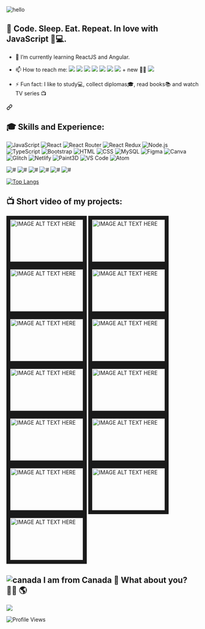 
<img src="https://user-images.githubusercontent.com/91973134/150840777-87e161ec-0878-422f-aee2-09e499691305.gif" alt="hello" />


   
<h2> 👋   Code. Sleep. Eat. Repeat. In love with JavaScript 💛💻. </h2>

- 🌱 I’m currently learning ReactJS and Angular.
- 📫 How to reach me: [<img src="https://img.icons8.com/nolan/30/linkedin.png"/>](https://www.linkedin.com/in/larisa-b-34558714a/) [<img src="https://img.icons8.com/nolan/30/telegram-app.png"/>](https://telegram.me/lauralarisa) [<img src="https://img.icons8.com/nolan/30/whatsapp.png"/>](https://wa.me/+16476496305?text=Hello!) [<img src="https://img.icons8.com/external-icongeek26-outline-gradient-icongeek26/30/000000/external-email-essentials-icongeek26-outline-gradient-icongeek26.png"/>](mailto:beletsky.larisa@gmail.com) [<img src="https://img.icons8.com/nolan/30/youtube-play.png"/>](https://www.youtube.com/channel/UCWRCnSdZonkzU34OnMT35Kg/videos) [<img src="https://img.icons8.com/nolan/30/github.png"/>](https://github.com/lorabel07) [<img src="https://img.icons8.com/external-icongeek26-outline-gradient-icongeek26/28/000000/external-website-education-icongeek26-outline-gradient-icongeek26.png"/>](https://larisa-website.glitch.me/) + new 💁‍♀️  [<img src="https://img.icons8.com/external-icongeek26-outline-gradient-icongeek26/28/000000/external-website-education-icongeek26-outline-gradient-icongeek26.png"/>](https://larisa-beletsky-website.netlify.app/)


- ⚡ Fun fact: I like to study💻, collect diplomas🎓, read books📚 and watch TV series 📺

<a id="user-content-skills-and-experience" class="anchor" aria-hidden="true" href="#skills-and-experience"><svg class="octicon octicon-link" viewBox="0 0 16 16" version="1.1" width="16" height="16" aria-hidden="true"><path fill-rule="evenodd" d="M7.775 3.275a.75.75 0 001.06 1.06l1.25-1.25a2 2 0 112.83 2.83l-2.5 2.5a2 2 0 01-2.83 0 .75.75 0 00-1.06 1.06 3.5 3.5 0 004.95 0l2.5-2.5a3.5 3.5 0 00-4.95-4.95l-1.25 1.25zm-4.69 9.64a2 2 0 010-2.83l2.5-2.5a2 2 0 012.83 0 .75.75 0 001.06-1.06 3.5 3.5 0 00-4.95 0l-2.5 2.5a3.5 3.5 0 004.95 4.95l1.25-1.25a.75.75 0 00-1.06-1.06l-1.25 1.25a2 2 0 01-2.83 0z"></path></svg></a>

<h2> 🎓 Skills and Experience:  </h2>
  
<p dir="auto">
<img alt="JavaScript" src="https://img.shields.io/badge/JavaScript-F7DF1E?logo=javascript&logoColor=white&style=flat"/>
<img alt="React" src="https://img.shields.io/badge/React-40d2f7?logo=react&logoColor=white&style=flat"/>
<img alt="React Router" src="https://img.shields.io/badge/ReactRouter-f10c64?logo=react-router&logoColor=white&style=flat"/>
<img alt="React Redux" src="https://img.shields.io/badge/ReactRedux-764abc?logo=redux&logoColor=white&style=flat"/>
<img alt="Node.js" src="https://img.shields.io/badge/Node.js-mediumseagreen?logo=node.js&logoColor=white&style=flat"/>
<img alt="TypeScript" src="https://img.shields.io/badge/TypeScript-3178c6?logo=typescript&logoColor=white&style=flat"/>   
<img alt="Bootstrap" src="https://img.shields.io/badge/Bootstrap-7952B3?logo=bootstrap&logoColor=white&style=flat"/>
<img alt="HTML" src="https://img.shields.io/badge/HTML-E34F26?logo=html5&logoColor=white&style=flat"/>
<img alt="CSS" src="https://img.shields.io/badge/CSS-deepskyblue?logo=css3&logoColor=white&style=flat"/>
<img alt="MySQL" src="https://img.shields.io/badge/MySQL-%2300f.svg?style=flat&logo=mysql&logoColor=white"/>
<img alt="Figma" src="https://img.shields.io/badge/Figma-coral?style=flat&logo=figma&logoColor=white"/>
<img alt="Canva" src="https://img.shields.io/badge/Canva-mediumspringgreen?style=flat&logo=canva&logoColor=white"/>   
<img alt="Glitch" src="https://img.shields.io/badge/Glitch-f14deb?style=flat&logo=glitch&logoColor=white"/> 
<img alt="Netlify" src="https://img.shields.io/badge/Netlify-00C7B7?style=flat&logo=netlify&logoColor=white"/>
<img alt="Paint3D" src="https://img.shields.io/badge/Paint3D-ad56cf?style=flat&logo=paint3d&logoColor=white"/>   
<img alt="VS Code" src="https://img.shields.io/badge/VSCode-cornflowerblue?style=flat&logo=visual-studio-code&logoColor=white"/>
<img alt="Atom" src="https://img.shields.io/badge/Atom-springgreen?style=flat&logo=atom&logoColor=white"/>   
</p> 

<p dir="auto">
<img alt="#" src="https://img.shields.io/badge/Microsoft_Office-D83B01?style=flat&logo=microsoft-office&logoColor=white"/>
<img alt="#" src="https://img.shields.io/badge/Microsoft_Word-2B579A?style=flat&logo=microsoft-word&logoColor=white"/>
<img alt="#" src="https://img.shields.io/badge/Microsoft_Excel-217346?style=flat&logo=microsoft-excel&logoColor=white"/>
<img alt="#" src="https://img.shields.io/badge/Microsoft_Access-fuchsia?style=flat&logo=microsoft-access&logoColor=white"/> 
<img alt="#" src="https://img.shields.io/badge/Microsoft_PowerPoint-orangered?style=flat&logo=microsoft-powerpoint&logoColor=white"/>
<img alt="#" src="https://img.shields.io/badge/Microsoft_SQL_Server-lightgray?style=flat&logo=microsoft-sql-server&logoColor=white"/>   
</p>

[![Top Langs](https://github-readme-stats.vercel.app/api/top-langs/?username=LoraBel07&layout=compact&theme=radical)](https://github.com/anuraghazra/github-readme-stats)


<h2> 📺  Short video of my projects:  </h2>

<a href="https://www.youtube.com/watch?v=mgGDKDRhevY" target="_blank"><img src="https://user-images.githubusercontent.com/91973134/147855647-53cb9c80-fe2f-4af0-91d7-a9d98333e250.jpg" alt="IMAGE ALT TEXT HERE" width="190" height="110" border="10" /></a> <a href="https://www.youtube.com/watch?v=k6d_cQkJjoE" target="_blank"><img src="https://user-images.githubusercontent.com/91973134/147856577-77250b9e-e782-4123-9a31-b105402602cc.jpg" alt="IMAGE ALT TEXT HERE" width="190" height="110" border="10" /></a> <a href="https://www.youtube.com/watch?v=Id318FyYnho" target="_blank"><img src="https://user-images.githubusercontent.com/91973134/147289846-26419fd3-2eac-4e4f-a3bb-60281fcb6e4d.jpg" alt="IMAGE ALT TEXT HERE" width="190" height="110" border="10" /></a> <a href="https://www.linkedin.com/feed/update/urn:li:activity:6878789839500656640/" target="_blank"><img src="https://user-images.githubusercontent.com/91973134/147362280-b6697a5d-cbb5-4f26-8350-4e5905dea410.jpg" alt="IMAGE ALT TEXT HERE" width="190" height="110" border="10" /></a> <a href="https://www.youtube.com/watch?v=-0Hg5pz-zMU" target="_blank"><img src="https://user-images.githubusercontent.com/91973134/147289460-abd012e4-ed49-4c6b-a19d-9783aa2dc494.jpg" alt="IMAGE ALT TEXT HERE" width="190" height="110" border="10" /></a>  <a href="https://www.linkedin.com/feed/update/urn:li:activity:6859542270580989952/" target="_blank"><img src="https://user-images.githubusercontent.com/91973134/148096649-c0af3e20-dfb7-428c-b997-5f9e18b634e0.jpg" alt="IMAGE ALT TEXT HERE" width="190" height="110" border="10" /></a>   <a href="https://www.youtube.com/watch?v=uYNDkYm-p20" target="_blank"><img src="https://user-images.githubusercontent.com/91973134/150699137-8e2826b9-e117-452c-aee5-18418dbabc2c.jpg" alt="IMAGE ALT TEXT HERE" width="190" height="110" border="10" /></a>      <a href="https://www.youtube.com/watch?v=wDSklxwccjQ" target="_blank"><img src="https://user-images.githubusercontent.com/91973134/154593586-92ca7754-de73-4e3d-a208-7ae9a745d020.jpg" alt="IMAGE ALT TEXT HERE" width="190" height="110" border="10" /></a>  <a href="https://www.linkedin.com/feed/update/urn:li:activity:6975841191573540864/" target="_blank"><img src="https://user-images.githubusercontent.com/91973134/190807184-34fe568a-b072-42b9-89ca-7784695f80d0.jpg" alt="IMAGE ALT TEXT HERE" width="190" height="110" border="10" /></a> <a href="https://www.youtube.com/watch?v=UquOYEjfzBA" target="_blank"><img src="https://user-images.githubusercontent.com/91973134/193471277-b6fab299-0de0-458e-8f85-ace725741fa8.jpg" alt="IMAGE ALT TEXT HERE" width="190" height="110" border="10" /></a>   <a href="https://www.youtube.com/watch?v=2VOtOyWsgJw&t=1s" target="_blank"><img src="https://user-images.githubusercontent.com/91973134/194606065-fbf828b2-bdf2-4eb6-8e37-507ccc8bc74f.jpg" alt="IMAGE ALT TEXT HERE" width="190" height="110" border="10" /></a>  <a href="https://www.youtube.com/watch?v=XnjuUFSVwr4" target="_blank"><img src="https://user-images.githubusercontent.com/91973134/194775517-6798cf71-5508-4ab9-b7a4-1bbc0629643c.jpg" alt="IMAGE ALT TEXT HERE" width="190" height="110" border="10" /></a>   <a href="https://www.youtube.com/watch?v=S7OYBO-ucUY" target="_blank"><img src="https://user-images.githubusercontent.com/91973134/194939947-ebad97f5-fbd9-4981-b946-8539b670f813.jpg" alt="IMAGE ALT TEXT HERE" width="190" height="110" border="10" /></a>



<h2> <img src="https://bestanimations.com/media/canada/1951458760canadian-flag-animated-gif-3.gif" alt="canada" /> I am from Canada  🍁  What about you?  🤝🏼 🌎</h2>


<a href='https://clustrmaps.com/site/1bmc6'  target="_blank" title='Visit tracker'><img src="https://clustrmaps.com/map_v2.png?cl=f9d7f8&w=280&t=n&d=3k4kDWWaS0sSNIndK4gpjHAfA0bTFzIhurNy9130R4I&co=0c0c5c&ct=ffffff" /></a>

<section align="left">
  <img src="https://komarev.com/ghpvc/?username=LoraBel07&label=Profile%20views&color=brightgreen&style=flat" alt="Profile Views" />

